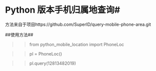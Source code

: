 # Python 版本手机归属地查询#

方法来自于项目https://github.com/SuperID/query-mobile-phone-area.git

##使用方法##

>> from python_mobile_location import PhoneLoc

>> pl = PhoneLoc()

>> pl.query(12813482019)
